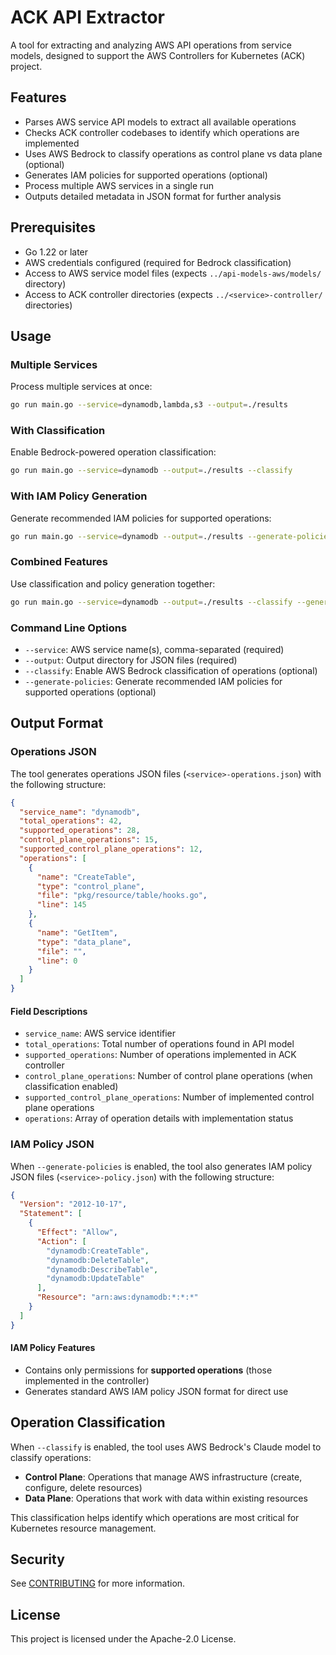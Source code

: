 # ACK API Extractor

A tool for extracting and analyzing AWS API operations from service models, designed to support the AWS Controllers for Kubernetes (ACK) project.

## Features

- Parses AWS service API models to extract all available operations
- Checks ACK controller codebases to identify which operations are implemented
- Uses AWS Bedrock to classify operations as control plane vs data plane (optional)
- Generates IAM policies for supported operations (optional)
- Process multiple AWS services in a single run
- Outputs detailed metadata in JSON format for further analysis

## Prerequisites

- Go 1.22 or later
- AWS credentials configured (required for Bedrock classification)
- Access to AWS service model files (expects `../api-models-aws/models/` directory)
- Access to ACK controller directories (expects `../<service>-controller/` directories)

## Usage

### Multiple Services

Process multiple services at once:

```bash
go run main.go --service=dynamodb,lambda,s3 --output=./results
```

### With Classification

Enable Bedrock-powered operation classification:

```bash
go run main.go --service=dynamodb --output=./results --classify
```

### With IAM Policy Generation

Generate recommended IAM policies for supported operations:

```bash
go run main.go --service=dynamodb --output=./results --generate-policies
```

### Combined Features

Use classification and policy generation together:

```bash
go run main.go --service=dynamodb --output=./results --classify --generate-policies
```

### Command Line Options

- `--service`: AWS service name(s), comma-separated (required)
- `--output`: Output directory for JSON files (required)  
- `--classify`: Enable AWS Bedrock classification of operations (optional)
- `--generate-policies`: Generate recommended IAM policies for supported operations (optional)

## Output Format

### Operations JSON

The tool generates operations JSON files (`<service>-operations.json`) with the following structure:

```json
{
  "service_name": "dynamodb",
  "total_operations": 42,
  "supported_operations": 28,
  "control_plane_operations": 15,
  "supported_control_plane_operations": 12,
  "operations": [
    {
      "name": "CreateTable",
      "type": "control_plane",
      "file": "pkg/resource/table/hooks.go",
      "line": 145
    },
    {
      "name": "GetItem",
      "type": "data_plane",
      "file": "",
      "line": 0
    }
  ]
}
```

#### Field Descriptions

- `service_name`: AWS service identifier
- `total_operations`: Total number of operations found in API model
- `supported_operations`: Number of operations implemented in ACK controller
- `control_plane_operations`: Number of control plane operations (when classification enabled)
- `supported_control_plane_operations`: Number of implemented control plane operations
- `operations`: Array of operation details with implementation status

### IAM Policy JSON

When `--generate-policies` is enabled, the tool also generates IAM policy JSON files (`<service>-policy.json`) with the following structure:

```json
{
  "Version": "2012-10-17",
  "Statement": [
    {
      "Effect": "Allow",
      "Action": [
        "dynamodb:CreateTable",
        "dynamodb:DeleteTable",
        "dynamodb:DescribeTable",
        "dynamodb:UpdateTable"
      ],
      "Resource": "arn:aws:dynamodb:*:*:*"
    }
  ]
}
```

#### IAM Policy Features

- Contains only permissions for **supported operations** (those implemented in the controller)
- Generates standard AWS IAM policy JSON format for direct use

## Operation Classification

When `--classify` is enabled, the tool uses AWS Bedrock's Claude model to classify operations:

- **Control Plane**: Operations that manage AWS infrastructure (create, configure, delete resources)
- **Data Plane**: Operations that work with data within existing resources

This classification helps identify which operations are most critical for Kubernetes resource management.

## Security

See [CONTRIBUTING](CONTRIBUTING.md#security-issue-notifications) for more information.

## License

This project is licensed under the Apache-2.0 License.
